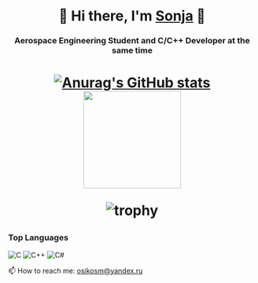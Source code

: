 <h1 align="center">💾 Hi there, I'm <a href="https://vk.com/osikosm" target="_blank">Sonja</a> 💾</h1>

<h3 align="center">Aerospace Engineering Student and C/C++ Developer at the same time</h3>

[<h1 align="center"> ![Anurag's GitHub stats](https://github-readme-stats.vercel.app/api?username=XXX-KOSMOSTARS-XXX&show_icons=true&theme=dracula)](https://github.com/XXX-KOSMOSTARS-XXX/github-readme-stats) 
 <img src="https://user-images.githubusercontent.com/98958055/185809857-246bf850-6508-476e-b85a-25fd6cbb830e.gif" height="198"/>
 
![trophy](https://github-profile-trophy.vercel.app/?username=XXX-KOSMOSTARS-XXX&theme=dracula)</h1>

<h3>Top Languages</h3>

![C](https://img.shields.io/badge/c-%2300599C.svg?style=for-the-badge&logo=c&logoColor=white)
![C++](https://img.shields.io/badge/c++-%2300599C.svg?style=for-the-badge&logo=c%2B%2B&logoColor=white)
![C#](https://img.shields.io/badge/c%23-%23239120.svg?style=for-the-badge&logo=c-sharp&logoColor=white)

📫 How to reach me: osikosm@yandex.ru
